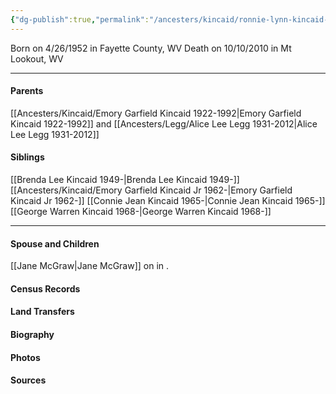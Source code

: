 ```yaml
---
{"dg-publish":true,"permalink":"/ancesters/kincaid/ronnie-lynn-kincaid-1952-2010/","tags":["Ronnie-Lynn-Kincaid"]}
---
```


Born on  4/26/1952 in Fayette County, WV
Death on 10/10/2010 in Mt Lookout, WV

---
#### Parents

[[Ancesters/Kincaid/Emory Garfield Kincaid 1922-1992\|Emory Garfield Kincaid 1922-1992]] and [[Ancesters/Legg/Alice Lee Legg 1931-2012\|Alice Lee Legg 1931-2012]]
#### Siblings
[[Brenda Lee Kincaid 1949-\|Brenda Lee Kincaid 1949-]]  
[[Ancesters/Kincaid/Emory Garfield Kincaid Jr 1962-\|Emory Garfield Kincaid Jr 1962-]]
[[Connie Jean Kincaid 1965-\|Connie Jean Kincaid 1965-]]
[[George Warren Kincaid 1968-\|George Warren Kincaid 1968-]]

---
#### Spouse and Children
[[Jane McGraw\|Jane McGraw]] on <!-- link to date --> in <!-- link to place -->.


#### Census Records

#### Land Transfers

#### Biography

#### Photos

#### Sources

